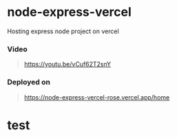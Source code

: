 # node-express-vercel
Hosting express node project on vercel

### Video
> https://youtu.be/vCuf62T2snY

### Deployed on
> https://node-express-vercel-rose.vercel.app/home
# test
